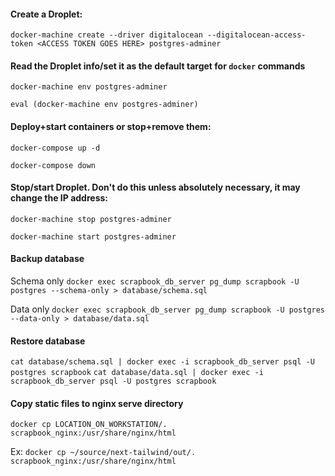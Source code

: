 #### Create a Droplet:
`docker-machine create --driver digitalocean --digitalocean-access-token <ACCESS TOKEN GOES HERE> postgres-adminer`

#### Read the Droplet info/set it as the default target for `docker` commands
`docker-machine env postgres-adminer`

`eval (docker-machine env postgres-adminer)`

#### Deploy+start containers or stop+remove them:
`docker-compose up -d`

`docker-compose down`

#### Stop/start Droplet. Don't do this unless absolutely necessary, it may change the IP address:
`docker-machine stop postgres-adminer`

`docker-machine start postgres-adminer`

#### Backup database
Schema only
`docker exec scrapbook_db_server pg_dump scrapbook -U postgres --schema-only > database/schema.sql`

Data only
`docker exec scrapbook_db_server pg_dump scrapbook -U postgres --data-only > database/data.sql`

#### Restore database

`cat database/schema.sql | docker exec -i scrapbook_db_server psql -U postgres scrapbook`
`cat database/data.sql | docker exec -i scrapbook_db_server psql -U postgres scrapbook`

#### Copy static files to nginx serve directory

`docker cp LOCATION_ON_WORKSTATION/. scrapbook_nginx:/usr/share/nginx/html`

Ex:
`docker cp ~/source/next-tailwind/out/. scrapbook_nginx:/usr/share/nginx/html`